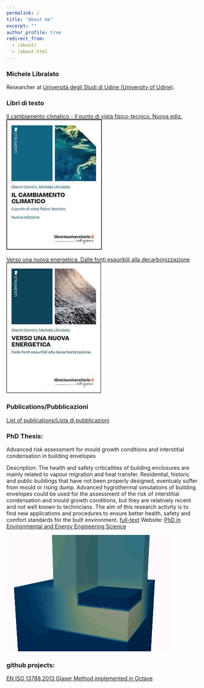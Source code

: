 ```yaml
---
permalink: /
title: "About me"
excerpt: ""
author_profile: true
redirect_from: 
  - /about/
  - /about.html
---
```


### Michele Libralato
Researcher at [Università degli Studi di Udine (University of Udine)](https://people.uniud.it/page/michele.libralato). 

### Libri di testo
[Il cambiamento climatico - Il punto di vista fisico-tecnico. Nuova ediz.](https://www.libreriauniversitaria.it/cambiamento-climatico-comini-gianni-libreriauniversitaria/libro/9788833594392)
![Il cambiamento climatico - Il punto di vista fisico-tecnico. Nuova ediz.](images/cc.jpg)

[Verso una nuova energetica. Dalle fonti esauribili alla decarbonizzazione](https://www.libreriauniversitaria.it/verso-nuova-energetica-fonti-esauribili/libro/9788833594750)
![Verso una nuova energetica. Dalle fonti esauribili alla decarbonizzazione](images/ne.jpg)
### Publications/Pubblicazioni
[List of publications/Lista di pubblicazioni](https://air.uniud.it/browse?type=author&order=ASC&rpp=50&authority=rp10686)

### PhD Thesis: 

Advanced risk assessment for mould growth conditions and interstitial condensation in building envelopes

Description: The health and safety criticalities of building enclosures are mainly related to vapour migration and heat transfer. Residential, historic and public buildings that have not been properly designed, eventualy suffer from mould or rising dump. Advanced hygrothermal simulations of building envelopes could be used for the assessment of the risk of interstitial condensation and mould growth conditions, but they are relatively recent and not well known to technicians. The aim of this research activity is to find new applications and procedures to ensure better health, safety and comfort standards for the built environment. [full-text](https://air.uniud.it/handle/11390/1185616)  Website: [PhD in Environmental and Energy Engineering Science](http://158.110.32.35/PhD-EEES/projects.html#proj5) 

![Moisture migration in building materials](images/moisture.gif)

### github projects:

[EN ISO 13788.2013 Glaser Method implemented in Octave](https://github.com/michele-libralato/glaser_method_octave)

